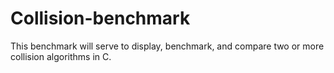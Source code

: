 # Collision-benchmark
This benchmark will serve to display, benchmark, and compare two or more collision algorithms in C.
